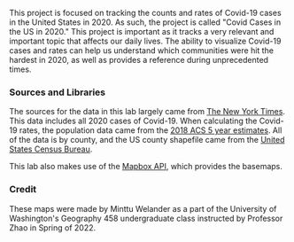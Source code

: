 This project is focused on tracking the counts and rates of Covid-19 cases in the United States in 2020.
As such, the project is called "Covid Cases in the US in 2020."
This project is important as it tracks a very relevant and important topic that affects our daily lives. The ability to visualize Covid-19 cases and rates can help us understand which communities were hit the hardest in 2020, as well as provides a reference during unprecedented times.

### Sources and Libraries
The sources for the data in this lab largely came from [The New York Times](https://github.com/nytimes/covid-19-data/blob/43d32dde2f87bd4dafbb7d23f5d9e878124018b8/live/us-counties.csv). This data includes all 2020 cases of Covid-19. When calculating the Covid-19 rates, the population data came from the [2018 ACS 5 year estimates](https://data.census.gov/cedsci/table?g=0100000US.050000&d=ACS%205-Year%20Estimates%20Data%20Profiles&tid=ACSDP5Y2018.DP05&hidePreview=true). All of the data is by county, and the US county shapefile came from the [United States Census Bureau](https://www.census.gov/geographies/mapping-files/time-series/geo/carto-boundary-file.html).

This lab also makes use of the [Mapbox API](https://docs.mapbox.com/api/overview/), which provides the basemaps.

### Credit
These maps were made by Minttu Welander as a part of the University of Washington's Geography 458 undergraduate class instructed by Professor Zhao in Spring of 2022.